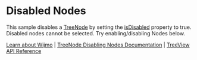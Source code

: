 Disabled Nodes
==============

This sample disables a [TreeNode](https://www.grapecity.com/wijmo/api/classes/wijmo_nav.treenode.html) by setting the [isDisabled](https://www.grapecity.com/wijmo/api/classes/wijmo_nav.treenode.html#isdisabled) property to true. Disabled nodes cannot be selected. Try enabling/disabling Nodes below.

[Learn about Wijmo](https://www.grapecity.com/wijmo) | [TreeNode Disabling Nodes Documentation](https://www.grapecity.com/wijmo/docs/Topics/Nav/TreeView/Nodes/Node-Interaction) | [TreeView API Reference](https://www.grapecity.com/wijmo/api/classes/wijmo_nav.treeview.html)
